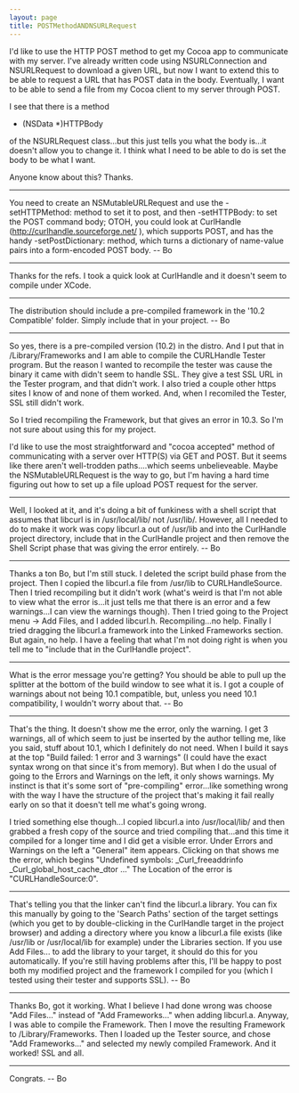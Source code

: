 ```yaml
---
layout: page
title: POSTMethodANDNSURLRequest
---
```


I'd like to use the HTTP POST method to get my Cocoa app to communicate with my server.  I've already written code using NSURLConnection and NSURLRequest to download a given URL, but now I want to extend this to be able to request a URL that has POST data in the body.  Eventually, I want to be able to send a file from my Cocoa client to my server through POST.

I see that there is a method 
    
- (NSData *)HTTPBody


of the NSURLRequest class...but this just tells you what the body is...it doesn't allow you to change it.  I think what I need to be able to do is set the body to be what I want.

Anyone know about this?  Thanks.

----

You need to create an NSMutableURLRequest and use the -setHTTPMethod: method to set it to post, and then -setHTTPBody: to set the POST command body; OTOH, you could look at CurlHandle (http://curlhandle.sourceforge.net/ ), which supports POST, and has the handy -setPostDictionary: method, which turns a dictionary of name-value pairs into a form-encoded POST body.  -- Bo

----

Thanks for the refs.  I took a quick look at CurlHandle and it doesn't seem to compile under XCode.

----

The distribution should include a pre-compiled framework in the '10.2 Compatible' folder.  Simply include that in your project. -- Bo

----

So yes, there is a pre-compiled version (10.2) in the distro.  And I put that in /Library/Frameworks and I am able to compile the CURLHandle Tester program.  But the reason I wanted to recompile the tester was cause the binary it came with didn't seem to handle SSL.  They give a test SSL URL in the Tester program, and that didn't work.  I also tried a couple other https sites I know of and none of them worked. And, when I recomiled the Tester, SSL still didn't work.

So I tried recompiling the Framework, but that gives an error in 10.3.  So I'm not sure about using this for my project.

I'd like to use the most straightforward and "cocoa accepted" method of communicating with a server over HTTP(S) via GET and POST.  But it seems like there aren't well-trodden paths....which seems unbelieveable.  Maybe the NSMutableURLRequest is the way to go, but I'm having a hard time figuring out how to set up a file upload POST request for the server.

----

Well, I looked at it, and it's doing a bit of funkiness with a shell script  that assumes that libcurl is in /usr/local/lib/ not /usr/lib/.  However, all I needed to do to make it work was copy libcurl.a out of /usr/lib and into the CurlHandle project directory, include that in the CurlHandle project and then remove the Shell Script phase that was giving the error entirely.  -- Bo

----

Thanks a ton Bo, but I'm still stuck.  I deleted the script build phase from the project.  Then I copied the libcurl.a file from /usr/lib to CURLHandleSource.  Then I tried recompiling but it didn't work (what's weird is that I'm not able to view what the error is...it just tells me that there is an error and a few warnings...I can view the warnings though).  Then I tried going to the Project menu -> Add Files, and I added libcurl.h.  Recompiling...no help.  Finally I tried dragging the libcurl.a framework into the Linked Frameworks section.  But again, no help.  I have a feeling that what I'm not doing right is when you tell me to "include that in the CurlHandle project".

----

What is the error message you're getting?  You should be able to pull up the splitter at the bottom of the build window to see what it is.  I got a couple of warnings about not being 10.1 compatible, but, unless you need 10.1 compatibility, I wouldn't worry about that.  -- Bo

----

That's the thing. It doesn't show me the error, only the warning.  I get 3 warnings, all of which seem to just be inserted by the author telling me, like you said, stuff about 10.1, which I definitely do not need.  When I build it says at the top "Build failed: 1 error and 3 warnings" (I could have the exact syntax wrong on that since it's from memory).  But when I do the usual of going to the Errors and Warnings on the left, it only shows warnings.  My instinct is that it's some sort of "pre-compiling" error...like something wrong with the way I have the structure of the project that's making it fail really early on so that it doesn't tell me what's going wrong.

I tried something else though...I copied libcurl.a into /usr/local/lib/ and then grabbed a fresh copy of the source and tried compiling that...and this time it compiled for a longer time and I did get a visible error.  Under Errors and Warnings on the left a "General" item appears.  Clicking on that shows me the error, which begins "Undefined symbols: _Curl_freeaddrinfo _Curl_global_host_cache_dtor ..."  The Location of the error is "CURLHandleSource:0".

----

That's telling you that the linker can't find the libcurl.a library.  You can fix this manually by going to the 'Search Paths' section of the target settings (which you get to by double-clicking in the CurlHandle target in the project browser) and adding a directory where you know a libcurl.a file exists (like /usr/lib or /usr/local/lib for example) under the Libraries section.  If you use Add Files... to add the library to your target, it should do this for you automatically.  If you're still having problems after this, I'll be happy to post both my modified project and the framework I compiled for you (which I tested using their tester and supports SSL).  -- Bo

----

Thanks Bo, got it working.  What I believe I had done wrong was choose "Add Files..." instead of "Add Frameworks..." when adding libcurl.a.  Anyway, I was able to compile the Framework.  Then I move the resulting Framework to /Library/Frameworks. Then I loaded up the Tester source, and chose "Add Frameworks..." and selected my newly compiled Framework.  And it worked!  SSL and all.

----

Congrats.  -- Bo

